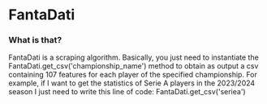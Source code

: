 # FantaDati

<h3> What is that? </h3>

FantaDati is a scraping algorithm. Basically, you just need to instantiate the FantaDati.get_csv('championship_name') method to obtain as output a csv containing 107 features for each player of the specified championship.
For example, if I want to get the statistics of Serie A players in the 2023/2024 season I just need to write this line of code:
FantaDati.get_csv('seriea')
